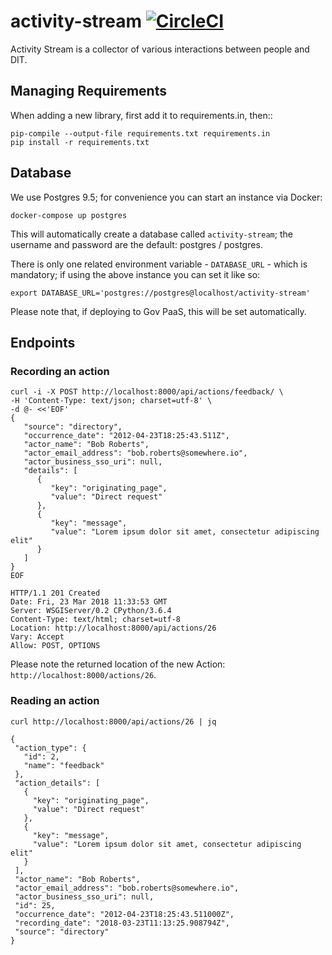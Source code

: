 # activity-stream [![CircleCI](https://circleci.com/gh/uktrade/activity-stream.svg?style=svg)](https://circleci.com/gh/uktrade/activity-stream)

Activity Stream is a collector of various interactions between people and DIT.

## Managing Requirements

When adding a new library, first add it to requirements.in, then::

    pip-compile --output-file requirements.txt requirements.in
    pip install -r requirements.txt

## Database

We use Postgres 9.5; for convenience you can start an instance via Docker:

    docker-compose up postgres
    
This will automatically create a database called `activity-stream`; the username and
password are the default: postgres / postgres.
    
There is only one related environment variable - `DATABASE_URL` - which is mandatory; if using
the above instance you can set it like so:
    
    export DATABASE_URL='postgres://postgres@localhost/activity-stream'
    
Please note that, if deploying to Gov PaaS, this will be set automatically.  


## Endpoints

### Recording an action

```
curl -i -X POST http://localhost:8000/api/actions/feedback/ \
-H 'Content-Type: text/json; charset=utf-8' \
-d @- <<'EOF'
{
   "source": "directory",
   "occurrence_date": "2012-04-23T18:25:43.511Z",
   "actor_name": "Bob Roberts",
   "actor_email_address": "bob.roberts@somewhere.io",
   "actor_business_sso_uri": null,
   "details": [
      {
         "key": "originating_page",
         "value": "Direct request"
      },
      {
         "key": "message",
         "value": "Lorem ipsum dolor sit amet, consectetur adipiscing elit"
      }
   ]
}
EOF
```

```
HTTP/1.1 201 Created
Date: Fri, 23 Mar 2018 11:33:53 GMT
Server: WSGIServer/0.2 CPython/3.6.4
Content-Type: text/html; charset=utf-8
Location: http://localhost:8000/api/actions/26
Vary: Accept
Allow: POST, OPTIONS
```

Please note the returned location of the new Action: `http://localhost:8000/actions/26`.
 
### Reading an action
 
 ``` 
 curl http://localhost:8000/api/actions/26 | jq
 ```
 
 ``` 
 {
  "action_type": {
    "id": 2,
    "name": "feedback"
  },
  "action_details": [
    {
      "key": "originating_page",
      "value": "Direct request"
    },
    {
      "key": "message",
      "value": "Lorem ipsum dolor sit amet, consectetur adipiscing elit"
    }
  ],
  "actor_name": "Bob Roberts",
  "actor_email_address": "bob.roberts@somewhere.io",
  "actor_business_sso_uri": null,
  "id": 25,
  "occurrence_date": "2012-04-23T18:25:43.511000Z",
  "recording_date": "2018-03-23T11:13:25.908794Z",
  "source": "directory"
}
 ```
